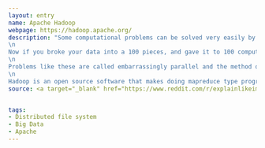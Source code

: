 ```yaml
---
layout: entry
name: Apache Hadoop
webpage: https://hadoop.apache.org/
description: "Some computational problems can be solved very easily by breaking down the data into smaller buckets. For (a rather simple) example, say you're trying to find the largest number in a hundred million numbers. You can look through all of them one by one. Say you have a powerful computer than can look through a million numbers an hour, you'll need 100 hours or little over 4 days to do this.\n
\n
Now if you broke your data into a 100 pieces, and gave it to 100 computers, each computer will find its largest number in 1 hour and then you spend a few more seconds to find the largest among those hundred, you're pretty much done in about an hour.\n
\n
Problems like these are called embarrassingly parallel and the method of breaking it down(Mapping) into pieces and then joining the individual results to form a global result(Reducing) was described in a Google paper, and the technique is called MapReduce.\n
\n
Hadoop is an open source software that makes doing mapreduce type programming easier. You dont have to worry about installing the program on your 100 machines, breaking your initial data into pieces, copying it to all 100 machines, copying results over from 100 machines, etc. All the housekeeping is managed by Hadoop. Once you setup a hadoop cluster over the 100 machines, you can give it any program and data and it takes care of all the behind the scenes work and give you back the result"
source: <a target="_blank" href="https://www.reddit.com/r/explainlikeimfive/comments/1hkcuu/eli5_hadoop/cav5wyl?utm_source=share&utm_medium=web2x">Reddit</a>


tags:
- Distributed file system
- Big Data
- Apache
---
```

